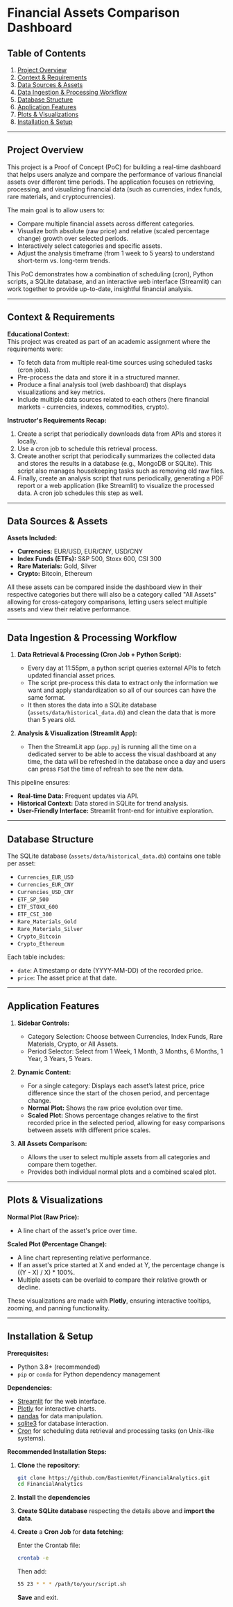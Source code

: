 # Financial Assets Comparison Dashboard

## Table of Contents
1. [Project Overview](#project-overview)
2. [Context & Requirements](#context--requirements)
3. [Data Sources & Assets](#data-sources--assets)
4. [Data Ingestion & Processing Workflow](#data-ingestion--processing-workflow)
5. [Database Structure](#database-structure)
6. [Application Features](#application-features)
7. [Plots & Visualizations](#plots--visualizations)
8. [Installation & Setup](#installation--setup)

---

## Project Overview

This project is a Proof of Concept (PoC) for building a real-time dashboard that helps users analyze and compare the performance of various financial assets over different time periods. The application focuses on retrieving, processing, and visualizing financial data (such as currencies, index funds, rare materials, and cryptocurrencies).

The main goal is to allow users to:
- Compare multiple financial assets across different categories.
- Visualize both absolute (raw price) and relative (scaled percentage change) growth over selected periods.
- Interactively select categories and specific assets.
- Adjust the analysis timeframe (from 1 week to 5 years) to understand short-term vs. long-term trends.

This PoC demonstrates how a combination of scheduling (cron), Python scripts, a SQLite database, and an interactive web interface (Streamlit) can work together to provide up-to-date, insightful financial analysis.

---

## Context & Requirements

**Educational Context:**  
This project was created as part of an academic assignment where the requirements were:
- To fetch data from multiple real-time sources using scheduled tasks (cron jobs).
- Pre-process the data and store it in a structured manner.
- Produce a final analysis tool (web dashboard) that displays visualizations and key metrics.
- Include multiple data sources related to each others (here financial markets - currencies, indexes, commodities, crypto).

**Instructor's Requirements Recap:**  
1. Create a script that periodically downloads data from APIs and stores it locally.  
2. Use a cron job to schedule this retrieval process.  
3. Create another script that periodically summarizes the collected data and stores the results in a database (e.g., MongoDB or SQLite). This script also manages housekeeping tasks such as removing old raw files.  
4. Finally, create an analysis script that runs periodically, generating a PDF report or a web application (like Streamlit) to visualize the processed data. A cron job schedules this step as well.

---

## Data Sources & Assets

**Assets Included:**
- **Currencies:** EUR/USD, EUR/CNY, USD/CNY
- **Index Funds (ETFs):** S&P 500, Stoxx 600, CSI 300
- **Rare Materials:** Gold, Silver
- **Crypto:** Bitcoin, Ethereum

All these assets can be compared inside the dashboard view in their respective categories but there will also be a category called "All Assets" allowing for cross-category comparisons, letting users select multiple assets and view their relative performance.

---

## Data Ingestion & Processing Workflow

1. **Data Retrieval & Processing (Cron Job + Python Script):**
   - Every day at 11:55pm, a python script queries external APIs to fetch updated financial asset prices.
   - The script pre-process this data to extract only the information we want and apply standardization so all of our sources can have the same format. 
   - It then stores the data into a SQLite database (`assets/data/historical_data.db`) and clean the data that is more than 5 years old.

3. **Analysis & Visualization (Streamlit App):**
   - Then the StreamLit app (`app.py`) is running all the time on a dedicated server to be able to access the visual dashboard at any time, the data will be refreshed in the database once a day and users can press `F5`at the time of refresh to see the new data.

This pipeline ensures:
- **Real-time Data:** Frequent updates via API.
- **Historical Context:** Data stored in SQLite for trend analysis.
- **User-Friendly Interface:** Streamlit front-end for intuitive exploration.

---

## Database Structure

The SQLite database (`assets/data/historical_data.db`) contains one table per asset:
- `Currencies_EUR_USD`
- `Currencies_EUR_CNY`
- `Currencies_USD_CNY`
- `ETF_SP_500`
- `ETF_STOXX_600`
- `ETF_CSI_300`
- `Rare_Materials_Gold`
- `Rare_Materials_Silver`
- `Crypto_Bitcoin`
- `Crypto_Ethereum`

Each table includes:
- `date`: A timestamp or date (YYYY-MM-DD) of the recorded price.
- `price`: The asset price at that date.

---

## Application Features

1. **Sidebar Controls:**
   - Category Selection: Choose between Currencies, Index Funds, Rare Materials, Crypto, or All Assets.
   - Period Selector: Select from 1 Week, 1 Month, 3 Months, 6 Months, 1 Year, 3 Years, 5 Years.

2. **Dynamic Content:**
   - For a single category: Displays each asset’s latest price, price difference since the start of the chosen period, and percentage change.
   - **Normal Plot:** Shows the raw price evolution over time.
   - **Scaled Plot:** Shows percentage changes relative to the first recorded price in the selected period, allowing for easy comparisons between assets with different price scales.

3. **All Assets Comparison:**
   - Allows the user to select multiple assets from all categories and compare them together.
   - Provides both individual normal plots and a combined scaled plot.

---

## Plots & Visualizations

**Normal Plot (Raw Price):**  
- A line chart of the asset's price over time.

**Scaled Plot (Percentage Change):**  
- A line chart representing relative performance.  
- If an asset's price started at X and ended at Y, the percentage change is ((Y - X) / X) * 100%.  
- Multiple assets can be overlaid to compare their relative growth or decline.

These visualizations are made with **Plotly**, ensuring interactive tooltips, zooming, and panning functionality.

---

## Installation & Setup

**Prerequisites:**
- Python 3.8+ (recommended)
- `pip` or `conda` for Python dependency management

**Dependencies:**
- [Streamlit](https://streamlit.io/) for the web interface.
- [Plotly](https://plotly.com/) for interactive charts.
- [pandas](https://pandas.pydata.org/) for data manipulation.
- [sqlite3](https://www.sqlite.org/index.html) for database interaction.
- [Cron](https://en.wikipedia.org/wiki/Cron) for scheduling data retrieval and processing tasks (on Unix-like systems).

**Recommended Installation Steps:**
1. **Clone** the **repository**:
   ```bash
   git clone https://github.com/BastienHot/FinancialAnalytics.git
   cd FinancialAnalytics
2. **Install** the **dependencies**
3. **Create SQLite database** respecting the details above and **import the data**.
3. **Create** a **Cron Job** for **data fetching**:
    
    Enter the Crontab file:
    ```bash
    crontab -e
    ```
    Then add:

    ```bash
    55 23 * * * /path/to/your/script.sh
    ```
    
    **Save** and exit.